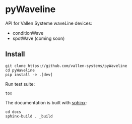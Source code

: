 # pyWaveline

API for Vallen Systeme waveLine devices:
- conditionWave
- spotWave (coming soon)


## Install

```
git clone https://github.com/vallen-systems/pyWaveline
cd pyWaveline
pip install -e .[dev]
```

Run test suite:

```
tox
```

The documentation is built with [sphinx](https://www.sphinx-doc.org):

```
cd docs
sphinx-build . _build
```
